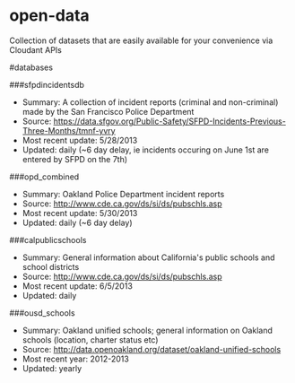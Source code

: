 open-data
=========

Collection of datasets that are easily available for your convenience via Cloudant APIs

#databases

###sfpdincidentsdb

  - Summary: A collection of incident reports (criminal and non-criminal) made by the San Francisco Police Department
  - Source: https://data.sfgov.org/Public-Safety/SFPD-Incidents-Previous-Three-Months/tmnf-yvry
  - Most recent update: 5/28/2013
  - Updated: daily (~6 day delay, ie incidents occuring on June 1st are entered by SFPD on the 7th)

###opd_combined

  - Summary: Oakland Police Department incident reports
  - Source: http://www.cde.ca.gov/ds/si/ds/pubschls.asp
  - Most recent update: 5/30/2013
  - Updated: daily (~6 day delay)

###calpublicschools

  - Summary: General information about California's public schools and school districts
  - Source: http://www.cde.ca.gov/ds/si/ds/pubschls.asp
  - Most recent update: 6/5/2013
  - Updated: daily

###ousd_schools

  - Summary: Oakland unified schools; general information on Oakland schools (location, charter status etc)
  - Source: http://data.openoakland.org/dataset/oakland-unified-schools
  - Most recent year: 2012-2013
  - Updated: yearly

  

  

